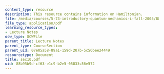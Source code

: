```yaml
---
content_type: resource
description: This resource contains information on Hamiltonian.
file: /media/courses/5-73-introductory-quantum-mechanics-i-fall-2005/88b95b9dcf63e1c9b2e505033c56e572_sec10.pdf
file_type: application/pdf
learning_resource_types:
- Lecture Notes
ocw_type: OCWFile
parent_title: Lecture Notes
parent_type: CourseSection
parent_uid: 07e05a58-89a1-159d-207b-5c56bee24449
resourcetype: Document
title: sec10.pdf
uid: 88b95b9d-cf63-e1c9-b2e5-05033c56e572
---
```

